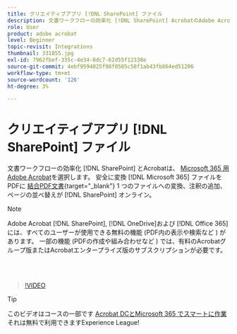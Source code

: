```yaml
---
title: クリエイティブアプリ [!DNL SharePoint] ファイル
description: 文書ワークフローの効率化 [!DNL SharePoint] AcrobatのAdobe Acrobat [!DNL Microsoft 365]
role: User
product: adobe acrobat
level: Beginner
topic-revisit: Integrations
thumbnail: 331855.jpg
exl-id: 7962fbef-335c-4e34-8dc7-62d55f12338e
source-git-commit: 4ebf9594025f98f0505c58f1ab43fb864ed51206
workflow-type: tm+mt
source-wordcount: '126'
ht-degree: 3%

---
```


# クリエイティブアプリ [!DNL SharePoint] ファイル

文書ワークフローの効率化 [!DNL SharePoint] とAcrobatは、 [Microsoft 365 用Adobe Acrobat](https://appsource.microsoft.com/en-us/product/web-apps/adobeinc.adobe-document-cloud-pdf?tab=Overview)を選択します。 安全に変換 [!DNL Microsoft 365] ファイルをPDFに [結合PDF文書](https://www.adobe.com/jp/acrobat/online/merge-pdf.html){target="_blank"} 1 つのファイルへの変換、注釈の追加、ページの並べ替えが [!DNL SharePoint] オンライン。

>[!NOTE]
>
>Adobe Acrobat [!DNL SharePoint], [!DNL OneDrive]および [!DNL Office 365] には、すべてのユーザーが使用できる無料の機能 (PDF内の表示や検索など ) があります。 一部の機能 (PDFの作成や組み合わせなど ) では、有料のAcrobatグループ版またはAcrobatエンタープライズ版のサブスクリプションが必要です。

<br> 

>[!VIDEO](https://video.tv.adobe.com/v/331855?quality=12&learn=on&hidetitle=true)

>[!TIP]
>
>このビデオはコースの一部です [Acrobat DCとMicrosoft 365 でスマートに作業](https://experienceleague.adobe.com/?recommended=Acrobat-U-1-2021.microsoft365) それは無料で利用できますExperience League!
